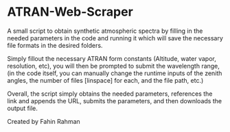 # ATRAN-Web-Scraper
A small script to obtain synthetic atmospheric spectra by filling in the needed parameters in the code and running it which will save the necessary file formats in the desired folders.

Simply fillout the necessary ATRAN form constants (Altitude, water vapor, resolution, etc), you will then be prompted to submit the wavelength range, (in the code itself, you can manually change the runtime inputs of the zenith angles, the number of files [linspace] for each, and the file path, etc.)

Overall, the script simply obtains the needed parameters, references the link and appends the URL, submits the parameters, and then downloads the output file.

Created by Fahin Rahman

